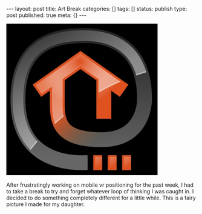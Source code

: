 \--- layout: post title: Art Break categories: [] tags: [] status: publish
type: post published: true meta: {} \---

![upload.png](/assets/img/upload.png)

After frustratingly working on mobile vr positioning for the past week, I had
to take a break to try and forget whatever loop of thinking I was caught in. I
decided to do something completely different for a little while. This is a
fairy picture I made for my daughter.

